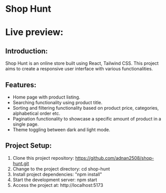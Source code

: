 # Shop Hunt

# Live preview: 

## Introduction:
Shop Hunt is an online store built using React, Tailwind CSS. This project aims to create a responsive user interface with various functionalities.

## Features:
- Home page with product listing.
- Searching functionality using product title.
- Sorting and filtering functionality based on product price, categories, alphabetical order etc.
- Pagination functionality to showcase a specific amount of product in a single page.
- Theme toggling between dark and light mode.

## Project Setup:
1. Clone this project repository: https://github.com/adnan2508/shop-hunt.git
2. Change to the project directory: cd shop-hunt
3. Install project dependencies: "npm install"
4. Start the development server: npm start
5. Access the project at: http://localhost:5173

